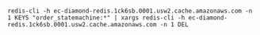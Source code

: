 ﻿```

redis-cli -h ec-diamond-redis.1ck6sb.0001.usw2.cache.amazonaws.com -n 1 KEYS "order_statemachine:*" | xargs redis-cli -h ec-diamond-redis.1ck6sb.0001.usw2.cache.amazonaws.com -n 1 DEL

```